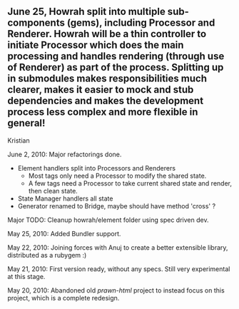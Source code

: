 June 25,
Howrah split into multiple sub-components (gems), including Processor and Renderer. Howrah will be a thin controller to initiate Processor which does the main processing
and handles rendering (through use of Renderer) as part of the process. Splitting up in submodules makes responsibilities much clearer, makes it easier to mock and stub dependencies and makes the development process less complex and more flexible in general!
--
Kristian

June 2, 2010:
Major refactorings done. 

* Element handlers split into Processors and Renderers
  - Most tags only need a Processor to modify the shared state.
  - A few tags need a Processor to take current shared state and render, then clean state.
* State Manager handlers all state
* Generator renamed to Bridge, maybe should have method 'cross' ?

Major TODO:
Cleanup howrah/element folder using spec driven dev.

May 25, 2010:
Added Bundler support.

May 22, 2010:
Joining forces with Anuj to create a better extensible library, distributed as a rubygem :)

May 21, 2010:
First version ready, without any specs. Still very experimental at this stage.

May 20, 2010:
Abandoned old *prawn-html* project to instead focus on this project, which is a complete redesign.